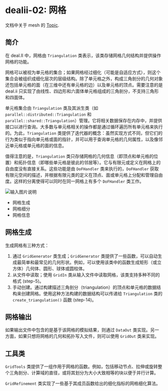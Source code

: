 # dealii-02: 网格

文档中关于 mesh 的 [Topic](https://www.dealii.org/current/doxygen/deal.II/group__grid.html).

## 简介

在 deal.II 中，网格由 `Triangulation` 类表示，该类存储网格几何结构并提供操作网格的功能。

网格可以被视为单元格的集合；如果网格经过细化（可能是自适应方式），则这个集合会被组织成细化层次的层级结构。除了单元格之外，构成三角剖分的几何对象还包括单元格的面（在三维中还有单元格的边）以及单元格的顶点。需要注意的是 deal.ii 只实现了由线性、四边形和六面体单元格组成的三角剖分，不支持三角形和四面体。

单元格集合由 `Triangulation` 类及其派生类（如 `parallel::distributed::Triangulation` 和 `parallel::shared::Triangulation`）管理。它将相关数据保存在内存中，并提供接口以进行查询。大多数与单元格相关的操作都是通过循环遍历所有单元格来执行的。为此，`Triangulation` 类提供了迭代器的概念：虽然实现方式不同，但它们的行为类似于指向单元格或面的指针，并可以用于查询单元格的几何属性，以及像邻近单元格或单元格的面的信息。

值得注意的是，`Triangulation` 类只存储网格的几何信息（即顶点和单元格的位置）和拓扑信息（即哪些单元格是彼此的邻居等）。它与有限元或定义在网格上的自由度没有直接关系。这些功能是由 `DoFHandler` 类来执行的，`DoFHandler` 获取有限元空间的描述，并根据有限元类的定义在顶点、面或单元格上分配和管理自由度。这样的分离使得可以同时在同一网格上有多个 `DoFHandler` 类工作。


![输入图片说明](https://www.dealii.org/current/doxygen/deal.II/dot_inline_dotgraph_7.png)




* 网格生成
* 网格细分
* 网格信息

## 网格生成

生成网格有三种方式：

1.  通过 `GridGenerator` 类生成；`GridGenerator` 类提供了一些函数，可以自动生成最简单和最常见的几何形状。例如，可以使用该类中的函数生成矩形（或立方体）几何体、圆形、球体或圆柱体。
2.  从文件中读取；使用 `GridIn` 类从输入文件中读取网格，该类支持多种不同的格式 (step-5)。
3.  手动创建。通过构建描述三角剖分（triangulation）的顶点和单元格的数据结构来创建网格。使用这种方法构建的数据结构可以传递给 `Triangulation` 类的 `create_triangulation()` 函数 (step-14)。


## 网格输出

如果输出文件中包含的是基于该网格的模拟结果，则通过 `DataOut` 类实现。另一方面，如果只想将网格的几何和拓扑写入文件，则可以使用 `GridOut` 类来实现。


## 工具类  

`GridTools` 类提供了一组作用于网格的函数。例如，包括移动节点、拉伸或旋转整个三角剖分、计算域的直径，或将其划分为大小大致相等的块以便于并行计算。

`GridRefinement` 类实现了一些基于其成员函数给出的细化指标的网格细化算法。
<!--stackedit_data:
eyJoaXN0b3J5IjpbNTg1OTIwMjA4LDg2MDYzOTIwLDY1MDczNz
UwMSwxOTAzMjI1NTg0LC05NDE0NTE2MjQsLTQwMzk3MzgsMTA5
MDk0ODI5XX0=
-->